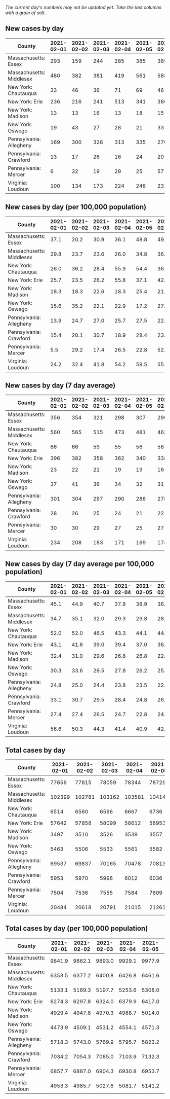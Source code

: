 _The current day's numbers may not be updated yet. Take the last columns with a grain of salt._
## New cases by day

| County | 2021-02-01 | 2021-02-02 | 2021-02-03 | 2021-02-04 | 2021-02-05 | 2021-02-06 | 2021-02-07 |
| --- | --- | --- | --- | --- | --- | --- | --- |
| Massachusetts: Essex | 293 | 159 | 244 | 285 | 385 | 389 |  |
| Massachusetts: Middlesex | 480 | 382 | 381 | 419 | 561 | 588 |  |
| New York: Chautauqua | 33 | 46 | 36 | 71 | 69 | 46 |  |
| New York: Erie | 236 | 216 | 241 | 513 | 341 | 386 |  |
| New York: Madison | 13 | 13 | 16 | 13 | 18 | 15 |  |
| New York: Oswego | 19 | 43 | 27 | 28 | 21 | 33 |  |
| Pennsylvania: Allegheny | 169 | 300 | 328 | 313 | 335 | 270 |  |
| Pennsylvania: Crawford | 13 | 17 | 26 | 16 | 24 | 20 |  |
| Pennsylvania: Mercer | 6 | 32 | 19 | 29 | 25 | 57 |  |
| Virginia: Loudoun | 100 | 134 | 173 | 224 | 246 | 231 |  |

## New cases by day (per 100,000 population)

| County | 2021-02-01 | 2021-02-02 | 2021-02-03 | 2021-02-04 | 2021-02-05 | 2021-02-06 | 2021-02-07 |
| --- | --- | --- | --- | --- | --- | --- | --- |
| Massachusetts: Essex | 37.1 | 20.2 | 30.9 | 36.1 | 48.8 | 49.3 |  |
| Massachusetts: Middlesex | 29.8 | 23.7 | 23.6 | 26.0 | 34.8 | 36.5 |  |
| New York: Chautauqua | 26.0 | 36.2 | 28.4 | 55.9 | 54.4 | 36.2 |  |
| New York: Erie | 25.7 | 23.5 | 26.2 | 55.8 | 37.1 | 42.0 |  |
| New York: Madison | 18.3 | 18.3 | 22.6 | 18.3 | 25.4 | 21.1 |  |
| New York: Oswego | 15.6 | 35.2 | 22.1 | 22.9 | 17.2 | 27.0 |  |
| Pennsylvania: Allegheny | 13.9 | 24.7 | 27.0 | 25.7 | 27.5 | 22.2 |  |
| Pennsylvania: Crawford | 15.4 | 20.1 | 30.7 | 18.9 | 28.4 | 23.6 |  |
| Pennsylvania: Mercer | 5.5 | 29.2 | 17.4 | 26.5 | 22.8 | 52.1 |  |
| Virginia: Loudoun | 24.2 | 32.4 | 41.8 | 54.2 | 59.5 | 55.9 |  |

## New cases by day (7 day average)

| County | 2021-02-01 | 2021-02-02 | 2021-02-03 | 2021-02-04 | 2021-02-05 | 2021-02-06 | 2021-02-07 |
| --- | --- | --- | --- | --- | --- | --- | --- |
| Massachusetts: Essex | 356 | 354 | 321 | 298 | 307 | 290 |  |
| Massachusetts: Middlesex | 560 | 565 | 515 | 473 | 481 | 463 |  |
| New York: Chautauqua | 66 | 66 | 59 | 55 | 56 | 56 |  |
| New York: Erie | 396 | 382 | 358 | 362 | 340 | 338 |  |
| New York: Madison | 23 | 22 | 21 | 19 | 19 | 16 |  |
| New York: Oswego | 37 | 41 | 36 | 34 | 32 | 31 |  |
| Pennsylvania: Allegheny | 301 | 304 | 297 | 290 | 286 | 278 |  |
| Pennsylvania: Crawford | 28 | 26 | 25 | 24 | 21 | 22 |  |
| Pennsylvania: Mercer | 30 | 30 | 29 | 27 | 25 | 27 |  |
| Virginia: Loudoun | 234 | 208 | 183 | 171 | 169 | 174 |  |

## New cases by day (7 day average per 100,000 population)

| County | 2021-02-01 | 2021-02-02 | 2021-02-03 | 2021-02-04 | 2021-02-05 | 2021-02-06 | 2021-02-07 |
| --- | --- | --- | --- | --- | --- | --- | --- |
| Massachusetts: Essex | 45.1 | 44.9 | 40.7 | 37.8 | 38.9 | 36.8 |  |
| Massachusetts: Middlesex | 34.7 | 35.1 | 32.0 | 29.3 | 29.8 | 28.7 |  |
| New York: Chautauqua | 52.0 | 52.0 | 46.5 | 43.3 | 44.1 | 44.1 |  |
| New York: Erie | 43.1 | 41.6 | 39.0 | 39.4 | 37.0 | 36.8 |  |
| New York: Madison | 32.4 | 31.0 | 29.6 | 26.8 | 26.8 | 22.6 |  |
| New York: Oswego | 30.3 | 33.6 | 29.5 | 27.8 | 26.2 | 25.4 |  |
| Pennsylvania: Allegheny | 24.8 | 25.0 | 24.4 | 23.8 | 23.5 | 22.9 |  |
| Pennsylvania: Crawford | 33.1 | 30.7 | 29.5 | 28.4 | 24.8 | 26.0 |  |
| Pennsylvania: Mercer | 27.4 | 27.4 | 26.5 | 24.7 | 22.8 | 24.7 |  |
| Virginia: Loudoun | 56.6 | 50.3 | 44.3 | 41.4 | 40.9 | 42.1 |  |

## Total cases by day

| County | 2021-02-01 | 2021-02-02 | 2021-02-03 | 2021-02-04 | 2021-02-05 | 2021-02-06 | 2021-02-07 |
| --- | --- | --- | --- | --- | --- | --- | --- |
| Massachusetts: Essex | 77656 | 77815 | 78059 | 78344 | 78729 | 79118 |  |
| Massachusetts: Middlesex | 102399 | 102781 | 103162 | 103581 | 104142 | 104730 |  |
| New York: Chautauqua | 6514 | 6560 | 6596 | 6667 | 6736 | 6782 |  |
| New York: Erie | 57642 | 57858 | 58099 | 58612 | 58953 | 59339 |  |
| New York: Madison | 3497 | 3510 | 3526 | 3539 | 3557 | 3572 |  |
| New York: Oswego | 5463 | 5506 | 5533 | 5561 | 5582 | 5615 |  |
| Pennsylvania: Allegheny | 69537 | 69837 | 70165 | 70478 | 70813 | 71083 |  |
| Pennsylvania: Crawford | 5953 | 5970 | 5996 | 6012 | 6036 | 6056 |  |
| Pennsylvania: Mercer | 7504 | 7536 | 7555 | 7584 | 7609 | 7666 |  |
| Virginia: Loudoun | 20484 | 20618 | 20791 | 21015 | 21261 | 21492 |  |

## Total cases by day (per 100,000 population)

| County | 2021-02-01 | 2021-02-02 | 2021-02-03 | 2021-02-04 | 2021-02-05 | 2021-02-06 | 2021-02-07 |
| --- | --- | --- | --- | --- | --- | --- | --- |
| Massachusetts: Essex | 9841.9 | 9862.1 | 9893.0 | 9929.1 | 9977.9 | 10027.2 |  |
| Massachusetts: Middlesex | 6353.5 | 6377.2 | 6400.8 | 6426.8 | 6461.6 | 6498.1 |  |
| New York: Chautauqua | 5133.1 | 5169.3 | 5197.7 | 5253.6 | 5308.0 | 5344.2 |  |
| New York: Erie | 6274.3 | 6297.8 | 6324.0 | 6379.9 | 6417.0 | 6459.0 |  |
| New York: Madison | 4929.4 | 4947.8 | 4970.3 | 4988.7 | 5014.0 | 5035.2 |  |
| New York: Oswego | 4473.9 | 4509.1 | 4531.2 | 4554.1 | 4571.3 | 4598.4 |  |
| Pennsylvania: Allegheny | 5718.3 | 5743.0 | 5769.9 | 5795.7 | 5823.2 | 5845.4 |  |
| Pennsylvania: Crawford | 7034.2 | 7054.3 | 7085.0 | 7103.9 | 7132.3 | 7155.9 |  |
| Pennsylvania: Mercer | 6857.7 | 6887.0 | 6904.3 | 6930.8 | 6953.7 | 7005.8 |  |
| Virginia: Loudoun | 4953.3 | 4985.7 | 5027.6 | 5081.7 | 5141.2 | 5197.1 |  |
